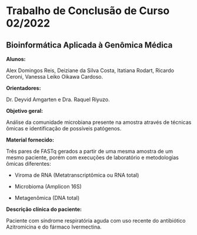 # Trabalho de Conclusão de Curso 02/2022

## Bioinformática Aplicada à Genômica Médica

<b>Alunos:</b>

Alex Domingos Reis, Deiziane da Silva Costa, Itatiana Rodart, Ricardo Ceroni, Vanessa Leiko Oikawa Cardoso.

<b>Orientadores:</b>

Dr. Deyvid Amgarten e Dra. Raquel Riyuzo.

<b>Objetivo geral:</b>

Análise  da  comunidade  microbiana  presente  na  amostra  através  de  técnicas 
ômicas e identificação de possíveis patógenos.

<b>Material fornecido:</b> 

Três pares de FASTq gerados a partir de uma mesma amostra de um mesmo paciente, porém com execuções de laboratório e metodologias ômicas diferentes:

- Viroma de RNA (Metatranscriptômica ou RNA total)

- Microbioma (Amplicon 16S)
 
- Metagenômica (DNA total)

<b>Descrição  clínica  do  paciente:</b>

Paciente  com  síndrome  respiratória  aguda  com  uso  recente  do antibiótico Azitromicina e do fármaco Ivermectina.
